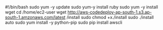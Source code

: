 #!/bin/bash
sudo yum -y update
sudo yum-y install ruby
sudo yum -y install wget
cd /home/ec2-user
wget http://aws-codedeploy-ap-south-1.s3.ap-south-1.amzonaws.com/latest
/install
sudo chmod +x./install
sudo ./install auto
sudo yum install -y python-pip
sudo pip install awscli
